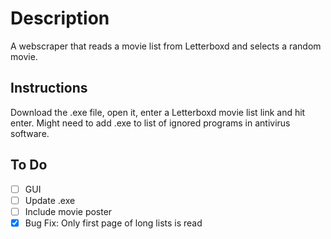 # Description
A webscraper that reads a movie list from Letterboxd and selects a random movie.

## Instructions
Download the .exe file, open it, enter a Letterboxd movie list link and hit enter.
Might need to add .exe to list of ignored programs in antivirus software.

## To Do
- [ ] GUI
- [ ] Update .exe
- [ ] Include movie poster
- [x] Bug Fix: Only first page of long lists is read
